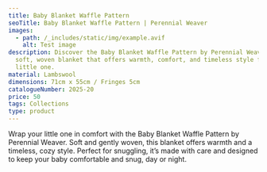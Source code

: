 ```yaml
---
title: Baby Blanket Waffle Pattern
seoTitle: Baby Blanket Waffle Pattern | Perennial Weaver
images:
  - path: /_includes/static/img/example.avif
    alt: Test image
description: Discover the Baby Blanket Waffle Pattern by Perennial Weaver – a
  soft, woven blanket that offers warmth, comfort, and timeless style for your
  little one.
material: Lambswool
dimensions: 71cm x 55cm / Fringes 5cm
catalogueNumber: 2025-20
price: 50
tags: Collections
type: product
---
```

Wrap your little one in comfort with the Baby Blanket Waffle Pattern by Perennial Weaver. Soft and gently woven, this blanket offers warmth and a timeless, cozy style. Perfect for snuggling, it’s made with care and designed to keep your baby comfortable and snug, day or night.

